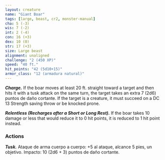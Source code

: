 ```yaml
---
layout: creature
name: "Giant Boar"
tags: [large, beast, cr2, monster-manual]
cha: 5 (-3)
wis: 7 (-2)
int: 2 (-4)
con: 16 (+3)
dex: 10 (0)
str: 17 (+3)
size: Large beast
alignment: unaligned
challenge: "2 (450 XP)"
speed: "40 ft."
hit_points: "42 (5d10+15)"
armor_class: "12 (armadura natural)"
---
```


***Charge.*** If the boar moves at least 20 ft. straight toward a target and then hits it with a tusk attack on the same turn, the target takes an extra 7 (2d6) puntos de daño cortante. If the target is a creature, it must succeed on a DC 13 Strength saving throw or be knocked prone.

***Relentless (Recharges after a Short or Long Rest).*** If the boar takes 10 damage or less that would reduce it to 0 hit points, it is reduced to 1 hit point instead.

### Actions

***Tusk.*** Ataque de arma cuerpo a cuerpo: +5 al ataque, alcance 5 pies, un objetivo. Impacto: 10 (2d6 + 3) puntos de daño cortante.